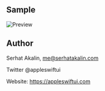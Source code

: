 ## Sample

![Preview](/assets/v.gif)


## Author

Serhat Akalin, me@serhatakalin.com

Twitter @appleswiftui

Website: https://appleswiftui.com